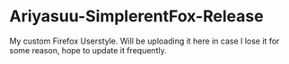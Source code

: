 # Ariyasuu-SimplerentFox-Release
My custom Firefox Userstyle. Will be uploading it here in case I lose it for some reason, hope to update it frequently.
